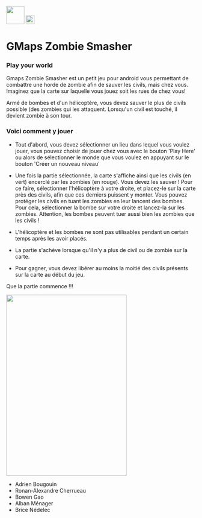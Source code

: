 
<a href='http://www.facebook.com/sharer.php?u=http://code.google.com/p/gmaps-zombie-smasher'><img src='http://afmarcom.com/blog/wp-content/uploads/2010/12/Facebook-Share-Button.png' width='48' /></a>
<a href='https://www.facebook.com/pages/GMaps-Zombie-Smasher/175922179180416'><img src='http://gmaps-zombie-smasher.googlecode.com/svn/branches/img/logo_facebook.png' height='23' /></a>


# GMaps Zombie Smasher #
### Play your world ###

Gmaps Zombie Smasher est un petit jeu pour android vous permettant de combattre une horde de zombie afin de sauver les civils, mais chez vous. Imaginez que la carte sur laquelle vous jouez soit les rues de chez vous!

Armé de bombes et d'un hélicoptère, vous devez sauver le plus de civils possible (des zombies qui les attaquent. Lorsqu'un civil est touché, il devient zombie à son tour.

### Voici comment y jouer ###
  * Tout d'abord, vous devez sélectionner un lieu dans lequel vous voulez jouer, vous pouvez choisir de jouer chez vous avec le bouton 'Play Here' ou alors de sélectionner le monde que vous voulez en appuyant sur le bouton 'Créer un nouveau niveau'

  * Une fois la partie sélectionnée, la carte s'affiche ainsi que les civils (en vert) encerclé par les zombies (en rouge). Vous devez les sauver !
Pour ce faire, sélectionner l'hélicoptère à votre droite, et placez-le sur la carte près des civils, afin que ces derniers puissent y monter.
Vous pouvez protéger les civils en tuant les zombies en leur lancent des bombes. Pour cela, sélectionner la bombe sur votre droite et lancez-la sur les zombies. Attention, les bombes peuvent tuer aussi bien les zombies que les civils !

  * L'hélicoptère et les bombes ne sont pas utilisables pendant un certain temps après les avoir placés.

  * La partie s'achève lorsque qu'il n'y a plus de civil ou de zombie sur la carte.

  * Pour gagner, vous devez libérer au moins la moitié des civils présents sur la carte au début du jeu.

Que la partie commence !!!

<img src='http://gmaps-zombie-smasher.googlecode.com/svn/branches/demo/demo.gif' width='320' height='480' />

  * Adrien Bougouin
  * Ronan-Alexandre Cherrueau
  * Bowen Gao
  * Alban Ménager
  * Brice Nédelec